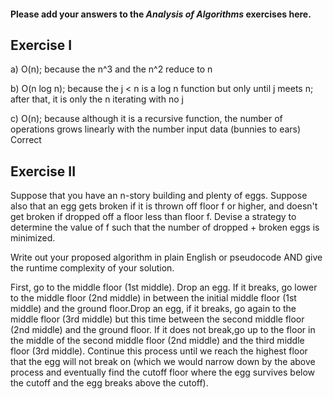 #### Please add your answers to the ***Analysis of  Algorithms*** exercises here.

## Exercise I

a)
O(n); because the n^3 and the n^2 reduce to n


b)
O(n log n); because the j < n is a log n function but only until j meets n; after that, it is only the n iterating with no j


c)
O(n); because although it is a recursive function, the number of operations grows linearly with the number input data (bunnies to ears)
Correct

## Exercise II


Suppose that you have an n-story building and plenty of eggs. Suppose also that an egg gets broken if it is thrown off
 floor f or higher, and doesn't get broken if dropped off a floor less than floor f. Devise a strategy to determine the
  value of f such that the number of dropped + broken eggs is minimized.

Write out your proposed algorithm in plain English or pseudocode AND give the runtime complexity of your solution.

First, go to the middle floor (1st middle). Drop an egg. If it breaks, go lower to the middle floor (2nd middle) in
between the initial middle floor (1st middle) and the ground floor.Drop an egg, if it breaks, go again to the middle
floor (3rd middle) but this time between the second middle floor (2nd middle) and the ground floor. If it does not
break,go up to the floor in the middle of the second middle floor (2nd middle) and the third middle floor (3rd middle).
Continue this process until we reach the highest floor that the egg will not break on (which we would narrow down by
the above process and eventually find the cutoff floor where the egg survives below the cutoff and the egg breaks
above the cutoff).